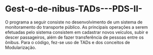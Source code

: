 # Gest-o-de-nibus-TADs---PDS-II-
O programa a seguir consiste no desenvolvimento de um sistema de monitoramento do transporte público. As principais operações a serem efetuadas pelo sistema consistem em cadastrar novos veículos, subir e descer passageiros, além de fazer transferência de pessoas entre os ônibus. Para o código, fez-se uso de TADs e dos conceitos de Modularização.
